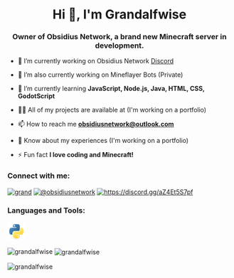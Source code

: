 <h1 align="center">Hi 👋, I'm Grandalfwise</h1>
<h3 align="center">Owner of Obsidius Network, a brand new Minecraft server in development.</h3>

- 🔭 I’m currently working on Obsidius Network [Discord](https://discord.gg/aZ4Et5S7pf)

- 🔭 I’m also currently working on Mineflayer Bots (Private)

- 🌱 I’m currently learning **JavaScript, Node.js, Java, HTML, CSS, GodotScript**

- 👨‍💻 All of my projects are available at (I'm working on a portfolio)

- 📫 How to reach me **obsidiusnetwork@outlook.com**

- 📄 Know about my experiences (I'm working on a portfolio)

- ⚡ Fun fact **I love coding and Minecraft!**

<h3 align="left">Connect with me:</h3>
<p align="left">
<a href="https://stackoverflow.com/users/grand" target="blank"><img align="center" src="https://raw.githubusercontent.com/rahuldkjain/github-profile-readme-generator/master/src/images/icons/Social/stack-overflow.svg" alt="grand" height="30" width="40" /></a>
<a href="https://www.youtube.com/c/@obsidiusnetwork" target="blank"><img align="center" src="https://raw.githubusercontent.com/rahuldkjain/github-profile-readme-generator/master/src/images/icons/Social/youtube.svg" alt="@obsidiusnetwork" height="30" width="40" /></a>
<a href="https://discord.gg/https://discord.gg/aZ4Et5S7pf" target="blank"><img align="center" src="https://raw.githubusercontent.com/rahuldkjain/github-profile-readme-generator/master/src/images/icons/Social/discord.svg" alt="https://discord.gg/aZ4Et5S7pf" height="30" width="40" /></a>
</p>

<h3 align="left">Languages and Tools:</h3>
<p align="left"> <a href="https://www.python.org" target="_blank" rel="noreferrer"> <img src="https://raw.githubusercontent.com/devicons/devicon/master/icons/python/python-original.svg" alt="python" width="40" height="40"/> </a> </p>

<p><img align="left" src="https://github-readme-stats.vercel.app/api/top-langs?username=grandalfwise&show_icons=true&locale=en&layout=compact" alt="grandalfwise" /></p>

<p>&nbsp;<img align="center" src="https://github-readme-stats.vercel.app/api?username=grandalfwise&show_icons=true&locale=en" alt="grandalfwise" /></p>

<p><img align="center" src="https://github-readme-streak-stats.herokuapp.com/?user=grandalfwise&" alt="grandalfwise" /></p>

